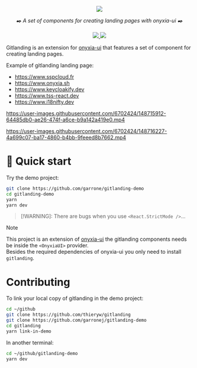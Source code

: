 <p align="center">
    <img src="https://user-images.githubusercontent.com/6702424/149700453-81e535ba-7196-4765-88bd-ab2b30e6875b.png">  
</p>
<p align="center">
    <i>✒️ A set of components for creating landing pages with onyxia-ui ✒️</i>
    <br>
    <br>
    <a href="https://github.com/thieryw/gitlanding/actions">
      <img src="https://github.com/thieryw/gitlanding/workflows/ci/badge.svg?branch=main">
    </a>
    <a href="https://github.com/garronej/gitlanding/blob/main/LICENSE">
      <img src="https://img.shields.io/npm/l/gitlanding">
    </a>
</p>

Gitlanding is an extension for [onyxia-ui](https://github.com/InseeFrLab/onyxia-ui) that features a set of
component for creating landing pages.

Example of gitlanding landing page:

-   https://www.sspcloud.fr
-   https://www.onyxia.sh
-   https://www.keycloakify.dev
-   https://www.tss-react.dev
-   https://www.i18nifty.dev

https://user-images.githubusercontent.com/6702424/148715912-64485db0-ae26-474f-a6ce-b9a142a419e0.mp4

https://user-images.githubusercontent.com/6702424/148716227-4a699c07-ba17-4860-b4bb-9feeed8b7662.mp4

# 🚀 Quick start

Try the demo project:

```bash
git clone https://github.com/garrone/gitlanding-demo
cd gitlanding-demo
yarn
yarn dev
```

> [!WARNING]: There are bugs when you use `<React.StrictMode />`...

> [!NOTE]  
> This project is an extension of [onyxia-ui](https://github.com/InseeFrLab/onyxia-ui) the
> gitlanding components needs be inside the `<OnyxiaUI>` provider.  
> Besides the required dependencies of onyxia-ui you only need to install `gitlanding`.

# Contributing

To link your local copy of gitlanding in the demo project:

```bash
cd ~/github
git clone https://github.com/thieryw/gitlanding
git clone https://github.com/garronej/gitlanding-demo
cd gitlanding
yarn link-in-demo
```

In another terminal:

```bash
cd ~/github/gitlanding-demo
yarn dev
```
